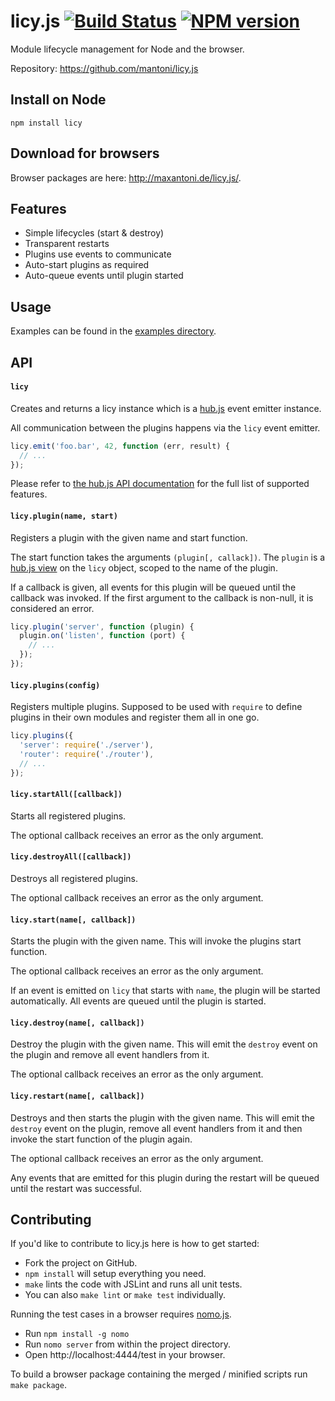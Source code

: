 # licy.js [![Build Status](https://secure.travis-ci.org/mantoni/licy.js.png?branch=master)](http://travis-ci.org/mantoni/licy.js) [![NPM version](https://badge.fury.io/js/licy.png)](http://badge.fury.io/js/licy)

Module lifecycle management for Node and the browser.

Repository: https://github.com/mantoni/licy.js


## Install on Node

```
npm install licy
```

## Download for browsers

Browser packages are here: http://maxantoni.de/licy.js/.

## Features

- Simple lifecycles (start & destroy)
- Transparent restarts
- Plugins use events to communicate
- Auto-start plugins as required
- Auto-queue events until plugin started

## Usage

Examples can be found in the [examples directory](https://github.com/mantoni/licy.js/tree/master/examples).


## API

#### `licy`
Creates and returns a licy instance which is a [hub.js](http://github.com/mantoni/hub.js) event emitter instance.

All communication between the plugins happens via the `licy` event emitter.

```js
licy.emit('foo.bar', 42, function (err, result) {
  // ...
});
```

Please refer to [the hub.js API documentation](https://github.com/mantoni/hub.js/wiki/Hub-API) for the full list of supported features.

#### `licy.plugin(name, start)`
Registers a plugin with the given name and start function.

The start function takes the arguments `(plugin[, callack])`. The `plugin` is a [hub.js view](https://github.com/mantoni/hub.js/wiki/Views) on the `licy` object, scoped to the name of the plugin.

If a callback is given, all events for this plugin will be queued until the callback was invoked. If the first argument to the callback is non-null, it is considered an error.

```js
licy.plugin('server', function (plugin) {
  plugin.on('listen', function (port) {
    // ...
  });
});
```

#### `licy.plugins(config)`
Registers multiple plugins. Supposed to be used with `require` to define plugins in their own modules and register them all in one go.

```js
licy.plugins({
  'server': require('./server'),
  'router': require('./router'),
  // ...
});
```

#### `licy.startAll([callback])`
Starts all registered plugins.

The optional callback receives an error as the only argument.

#### `licy.destroyAll([callback])`
Destroys all registered plugins.

The optional callback receives an error as the only argument.

#### `licy.start(name[, callback])`
Starts the plugin with the given name. This will invoke the plugins start function.

The optional callback receives an error as the only argument.

If an event is emitted on `licy` that starts with `name`, the plugin will be started automatically. All events are queued until the plugin is started.

#### `licy.destroy(name[, callback])`
Destroy the plugin with the given name. This will emit the `destroy` event on the plugin and remove all event handlers from it.

The optional callback receives an error as the only argument.

#### `licy.restart(name[, callback])`
Destroys and then starts the plugin with the given name. This will emit the `destroy` event on the plugin, remove all event handlers from it and then invoke the start function of the plugin again.

The optional callback receives an error as the only argument.

Any events that are emitted for this plugin during the restart will be queued until the restart was successful.


## Contributing

If you'd like to contribute to licy.js here is how to get started:

 - Fork the project on GitHub.
 - `npm install` will setup everything you need.
 - `make` lints the code with JSLint and runs all unit tests.
 - You can also `make lint` or `make test` individually.

Running the test cases in a browser requires [nomo.js](https://github.com/mantoni/nomo.js).

 - Run `npm install -g nomo`
 - Run `nomo server` from within the project directory.
 - Open http://localhost:4444/test in your browser.

To build a browser package containing the merged / minified scripts run `make package`.
